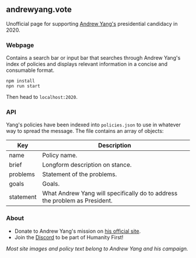 ## andrewyang.vote

[yang2020]: https://yang2020.com

Unofficial page for supporting [Andrew Yang's][yang2020] presidential candidacy
in 2020.

### Webpage

Contains a search bar or input bar that searches through Andrew Yang's index of
policies and displays relevant information in a concise and consumable format.

```
npm install
npn run start
```

Then head to `localhost:2020`.

### API

Yang's policies have been indexed into `policies.json` to use in whatever way
to spread the message. The file contains an array of objects:

| Key       | Description                                                                |
|-----------|----------------------------------------------------------------------------|
| name      | Policy name.                                                               |
| brief     | Longform description on stance.                                            |
| problems  | Statement of the problems.                                                 |
| goals     | Goals.                                                                     |
| statement | What Andrew Yang will specifically do to address the problem as President. |

### About

- Donate to Andrew Yang's mission on [his official site][yang2020].
- Join the [Discord](https://discord.gg/RWpjcAx) to be part of Humanity First!

*Most site images and policy text belong to Andrew Yang and his campaign.*
